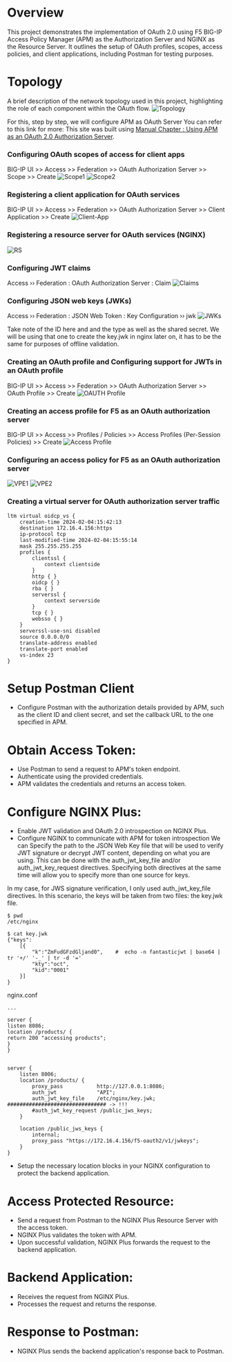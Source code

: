 # Overview

This project demonstrates the implementation of OAuth 2.0 using F5 BIG-IP Access Policy Manager (APM) as the Authorization Server and NGINX as the Resource Server. It outlines the setup of OAuth profiles, scopes, access policies, and client applications, including Postman for testing purposes.

# Topology

A brief description of the network topology used in this project, highlighting the role of each component within the OAuth  flow.
![Topology](https://github.com/ericausente/JWT-OAUTH-OIDC/blob/main/Topology_mew.PNG)

For this, step by step, we will configure APM as OAuth Server
You can refer to this link for more: 
This site was built using [Manual Chapter : Using APM as an OAuth 2.0 Authorization Server](https://techdocs.f5.com/en-us/bigip-17-0-0/big-ip-access-policy-manager-oauth-configuration/using-apm-as-an-oauth-2-server.html#concept-9381).


### Configuring OAuth scopes of access for client apps 
BIG-IP UI >> Access >> Federation >> OAuth Authorization Server >> Scope >> Create
![Scope1](https://github.com/ericausente/JWT-OAUTH-OIDC/blob/main/Scope1.PNG)
![Scope2](https://github.com/ericausente/JWT-OAUTH-OIDC/blob/main/Scope2.PNG)

### Registering a client application for OAuth services
BIG-IP UI >> Access >> Federation >> OAuth Authorization Server >> Client Application >> Create
![Client-App](https://github.com/ericausente/JWT-OAUTH-OIDC/blob/main/Oauth%20Client.PNG)

### Registering a resource server for OAuth services (NGINX)
![RS](https://github.com/ericausente/JWT-OAUTH-OIDC/blob/main/RS.PNG)

### Configuring JWT claims
Access  ››  Federation : OAuth Authorization Server : Claim 
![Claims](https://github.com/ericausente/JWT-OAUTH-OIDC/blob/main/Claims.PNG)

### Configuring JSON web keys (JWKs)
Access  ››  Federation : JSON Web Token : Key Configuration  ››  jwk
![JWKs](https://github.com/ericausente/JWT-OAUTH-OIDC/blob/main/JWKs.PNG)

Take note of the ID here and and the type as well as the shared secret. 
We will be using that one to create the key.jwk in nginx later on, it has to be the same for purposes of offline validation. 

### Creating an OAuth profile and Configuring support for JWTs in an OAuth profile
BIG-IP UI >> Access >> Federation >> OAuth Authorization Server >> OAuth Profile >> Create
![OAUTH Profile](https://github.com/ericausente/JWT-OAUTH-OIDC/blob/main/Oauth%20Profile.PNG)

### Creating an access profile for F5 as an OAuth authorization server
BIG-IP UI >> Access >> Profiles / Policies >> Access Profiles (Per-Session Policies) >> Create
![Access Profile](https://github.com/ericausente/JWT-OAUTH-OIDC/blob/main/Access%20Profile.PNG)

### Configuring an access policy for F5 as an OAuth authorization server
![VPE1](https://github.com/ericausente/JWT-OAUTH-OIDC/blob/main/AccessPolicyVPE1.PNG)
![VPE2](https://github.com/ericausente/JWT-OAUTH-OIDC/blob/main/VPE2.PNG)

### Creating a virtual server for OAuth authorization server traffic

```
ltm virtual oidcp_vs {
    creation-time 2024-02-04:15:42:13
    destination 172.16.4.156:https
    ip-protocol tcp
    last-modified-time 2024-02-04:15:55:14
    mask 255.255.255.255
    profiles {
        clientssl {
            context clientside
        }
        http { }
        oidcp { }
        rba { }
        serverssl {
            context serverside
        }
        tcp { }
        websso { }
    }
    serverssl-use-sni disabled
    source 0.0.0.0/0
    translate-address enabled
    translate-port enabled
    vs-index 23
}
```

# Setup Postman Client 
- Configure Postman with the authorization details provided by APM, such as the client ID and client secret, and set the callback URL to the one specified in APM.

# Obtain Access Token:
- Use Postman to send a request to APM's token endpoint.
- Authenticate using the provided credentials.
- APM validates the credentials and returns an access token.

# Configure NGINX Plus:
- Enable JWT validation and OAuth 2.0 introspection on NGINX Plus.
- Configure NGINX to communicate with APM for token introspection
We can Specify the path to the JSON Web Key file that will be used to verify JWT signature or decrypt JWT content, depending on what you are using. 
This can be done with the auth_jwt_key_file and/or auth_jwt_key_request directives. 
Specifying both directives at the same time will allow you to specify more than one source for keys. 

In my case, for JWS signature verification, I only used auth_jwt_key_file directives. 
In this scenario, the keys will be taken from two files: the key.jwk file. 

```
$ pwd
/etc/nginx
```

```
$ cat key.jwk
{"keys":
    [{
        "k":"ZmFudGFzdGljand0",    #  echo -n fantasticjwt | base64 | tr '+/' '-_' | tr -d '='
        "kty":"oct",
        "kid":"0001"
    }]
}
```

nginx.conf
```
...

server {
listen 8086;
location /products/ {
return 200 "accessing products";
}
}


server {
    listen 8006;
    location /products/ {
        proxy_pass           http://127.0.0.1:8086;
        auth_jwt             "API";
        auth_jwt_key_file    /etc/nginx/key.jwk;     ################################ -> !!!
        #auth_jwt_key_request /public_jws_keys;
    }

    location /public_jws_keys {
        internal;
        proxy_pass "https://172.16.4.156/f5-oauth2/v1/jwkeys";
    }
}

```

- Setup the necessary location blocks in your NGINX configuration to protect the backend application.

# Access Protected Resource:
- Send a request from Postman to the NGINX Plus Resource Server with the access token.
- NGINX Plus validates the token with APM.
- Upon successful validation, NGINX Plus forwards the request to the backend application.

# Backend Application:
- Receives the request from NGINX Plus.
- Processes the request and returns the response.

# Response to Postman:
- NGINX Plus sends the backend application's response back to Postman.
